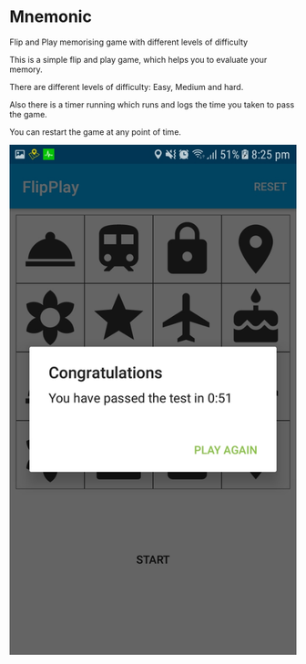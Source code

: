 # Mnemonic
Flip and Play memorising game with different levels of difficulty


This is a simple flip and play game, which helps you to evaluate your memory.

There are different levels of difficulty: Easy, Medium and hard.


Also there is a timer running which runs and logs the time you taken to pass the game. 


You can restart the game at any point of time.

![alt text](https://github.com/rajatbeck/Mnemonic/blob/master/screenshots/WhatsApp%20Image%202019-07-01%20at%2018.56.55.jpeg)



